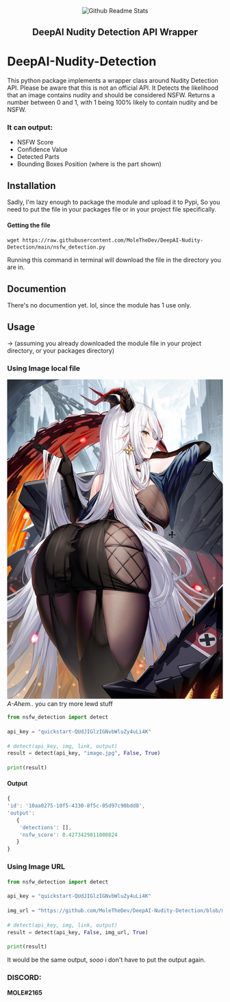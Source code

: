 <p align="center">
 <img width="100px" src="https://icon-library.com/images/moon-icon-png/moon-icon-png-4.jpg" align="center" alt="Github Readme Stats" />
 <h2 align="center">DeepAI Nudity Detection API Wrapper</h2>
</p>

# DeepAI-Nudity-Detection
<p>
This python package implements a wrapper class around Nudity Detection API. Please be aware that this is not an official API.
It Detects the likelihood that an image contains nudity and should be considered NSFW. Returns a number between 0 and 1, with 1 being 100% likely to contain nudity and be NSFW.
<br>

### It can output:
* NSFW Score
* Confidence Value
* Detected Parts
* Bounding Boxes Position (where is the part shown)
</p>

## Installation
Sadly, I'm lazy enough to package the module and upload it to Pypi,
So you need to put the file in your packages file or in your project file specifically.<br>
#### Getting the file
```
wget https://raw.githubusercontent.com/MoleTheDev/DeepAI-Nudity-Detection/main/nsfw_detection.py
```
Running this command in terminal will download the file in the directory you are in.

## Documention
There's no documention yet. lol, since the module has 1 use only.

## Usage
-> (assuming you already downloaded the module file in your project directory, or your packages directory)
### Using Image local file
<img src="image.jpg"><br>
*A-Ahem..* you can try more lewd stuff

```py
from nsfw_detection import detect

api_key = "quickstart-QUdJIGlzIGNvbWluZy4uLi4K"

# detect(api_key, img, link, output)
result = detect(api_key, "image.jpg", False, True)

print(result)
```
#### Output
```javascript
{
'id': '10aa0275-10f5-4330-8f5c-05d97c90bdd8',
'output': 
   {
    'detections': [], 
    'nsfw_score': 0.4273429811000824
   }
}

```
### Using Image URL
```py
from nsfw_detection import detect

api_key = "quickstart-QUdJIGlzIGNvbWluZy4uLi4K"

img_url = "https://github.com/MoleTheDev/DeepAI-Nudity-Detection/blob/main/image.jpg"

# detect(api_key, img, link, output)
result = detect(api_key, False, img_url, True)

print(result)
```
It would be the same output, *sooo* i don't have to put the output again.

### DISCORD:
**MOLE#2165**
